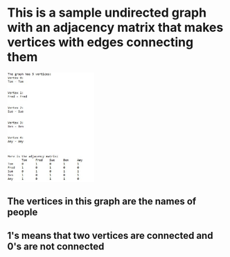 # This is a sample undirected graph with an adjacency matrix that makes vertices with edges connecting them

<img src="output.JPG" width="200"> 

## The vertices in this graph are the names of people
## 1's means that two vertices are connected and 0's are not connected
